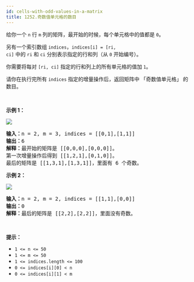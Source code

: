 ```yaml
---
id: cells-with-odd-values-in-a-matrix
title: 1252.奇数值单元格的数目
---
```

给你一个 <code>n</code> 行 <code>m</code> 列的矩阵，最开始的时候，每个单元格中的值都是 <code>0</code>。

另有一个索引数组 <code>indices</code>，<code>indices[i] = [ri, ci]</code> 中的 <code>ri</code> 和 <code>ci</code> 分别表示指定的行和列（从 <code>0</code> 开始编号）。

你需要将每对 <code>[ri, ci]</code> 指定的行和列上的所有单元格的值加 <code>1</code>。

请你在执行完所有 <code>indices</code> 指定的增量操作后，返回矩阵中 「奇数值单元格」 的数目。

 

**示例 1：**

![](https://assets.leetcode-cn.com/aliyun-lc-upload/uploads/2019/11/06/e1.png)


<pre><strong>输入：</strong>n = 2, m = 3, indices = [[0,1],[1,1]]<br/><strong>输出：</strong>6<br/><strong>解释：</strong>最开始的矩阵是 [[0,0,0],[0,0,0]]。<br/>第一次增量操作后得到 [[1,2,1],[0,1,0]]。<br/>最后的矩阵是 [[1,3,1],[1,3,1]]，里面有 6 个奇数。<br/></pre>

**示例 2：**

![](https://assets.leetcode-cn.com/aliyun-lc-upload/uploads/2019/11/06/e2.png)


<pre><strong>输入：</strong>n = 2, m = 2, indices = [[1,1],[0,0]]<br/><strong>输出：</strong>0<br/><strong>解释：</strong>最后的矩阵是 [[2,2],[2,2]]，里面没有奇数。<br/></pre>

 

**提示：**


- <code>1 &lt;= n &lt;= 50</code>
- <code>1 &lt;= m &lt;= 50</code>
- <code>1 &lt;= indices.length &lt;= 100</code>
- <code>0 &lt;= indices[i][0] &lt; n</code>
- <code>0 &lt;= indices[i][1] &lt; m</code>
